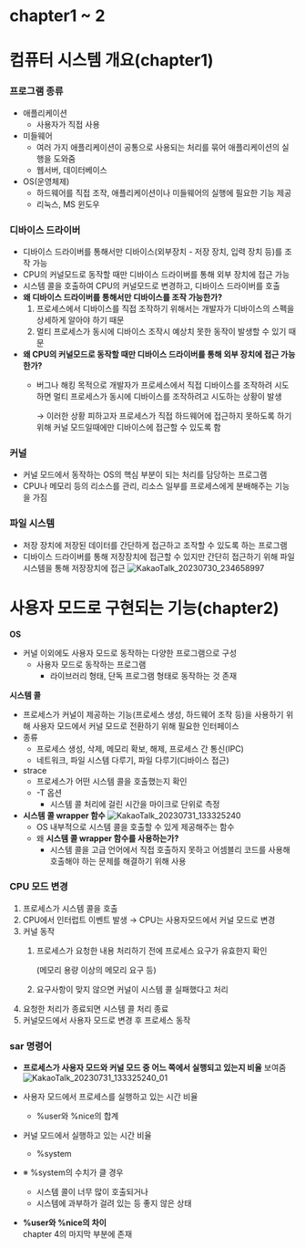 # chapter1 ~ 2

# 컴퓨터 시스템 개요(chapter1)

### **프로그램 종류**

- 애플리케이션
    - 사용자가 직접 사용
- 미들웨어
    - 여러 가지 애플리케이션이 공통으로 사용되는 처리를 묶어 애플리케이션의 실행을 도와줌
    - 웹서버, 데이터베이스
- OS(운영체제)
    - 하드웨어를 직접 조작, 애플리케이션이나 미들웨어의 실행에 필요한 기능 제공
    - 리눅스, MS 윈도우

### **디바이스 드라이버**

- 디바이스 드라이버를 통해서만 디바이스(외부장치 - 저장 장치, 입력 장치 등)를 조작 가능
- CPU의 커널모드로 동작할 때만 디바이스 드라이버를 통해 외부 장치에 접근 가능
- 시스템 콜을 호출하여 CPU의 커널모드로 변경하고, 디바이스 드라이버를 호출
- **왜 디바이스 드라이버를 통해서만 디바이스를 조작 가능한가?**
    1. 프로세스에서 디바이스를 직접 조작하기 위해서는 개발자가 디바이스의 스펙을 상세하게 알아야 하기 때문
    2. 멀티 프로세스가 동시에 디바이스 조작시 예상치 못한 동작이 발생할 수 있기 때문
- **왜 CPU의 커널모드로 동작할 때만 디바이스 드라이버를 통해 외부 장치에 접근 가능한가?**
    - 버그나 해킹 목적으로 개발자가 프로세스에서 직접 디바이스를 조작하려 시도하면 멀티 프로세스가 동시에 디바이스를 조작하려고 시도하는 상황이 발생

      → 이러한 상황 피하고자 프로세스가 직접 하드웨어에 접근하지 못하도록 하기 위해 커널 모드일때에만 디바이스에 접근할 수 있도록 함


### **커널**

- 커널 모드에서 동작하는 OS의 핵심 부분이 되는 처리를 담당하는 프로그램
- CPU나 메모리 등의 리소스를 관리, 리소스 일부를 프로세스에게 분배해주는 기능을 가짐

### **파일 시스템**

- 저장 장치에 저장된 데이터를 간단하게 접근하고 조작할 수 있도록 하는 프로그램
- 디바이스 드라이버를 통해 저장장치에 접근할 수 있지만 간단히 접근하기 위해 파일 시스템을 통해 저장장치에 접근
![KakaoTalk_20230730_234658997](https://github.com/HoChangSUNG/mentoring/assets/76422685/5ce236ea-b7e6-4bbf-b2bb-cca1e763b631)

# 사용자 모드로 구현되는 기능(chapter2)

**OS**

- 커널 이외에도 사용자 모드로 동작하는 다양한 프로그램으로 구성
    - 사용자 모드로 동작하는 프로그램
        - 라이브러리 형태, 단독 프로그램 형태로 동작하는 것 존재

**시스템 콜**

- 프로세스가 커널이 제공하는 기능(프로세스 생성, 하드웨어 조작 등)을 사용하기 위해 사용자 모드에서 커널 모드로 전환하기 위해 필요한 인터페이스
- 종류
    - 프로세스 생성, 삭제, 메모리 확보, 해제, 프로세스 간 통신(IPC)
    - 네트워크, 파일 시스템 다루기, 파일 다루기(디바이스 접근)
- strace
    - 프로세스가 어떤 시스템 콜을 호출했는지 확인
    - -T 옵션
        - 시스템 콜 처리에 걸린 시간을 마이크로 단위로 측정
- **시스템 콜 wrapper 함수**
![KakaoTalk_20230731_133325240](https://github.com/HoChangSUNG/mentoring/assets/76422685/4d480b51-e46f-4300-9d5f-2da918148e56)
    - OS 내부적으로 시스템 콜을 호출할 수 있게 제공해주는 함수
    - 왜 **시스템 콜 wrapper 함수를 사용하는가?**
        - 시스템 콜을 고급 언어에서 직접 호출하지 못하고 어셈블리 코드를 사용해 호출해야 하는 문제를 해결하기 위해 사용


### **CPU 모드 변경**

1. 프로세스가 시스템 콜을 호출
2. CPU에서 인터럽트 이벤트 발생 → CPU는 사용자모드에서 커널 모드로 변경
3. 커널 동작
    1. 프로세스가 요청한 내용 처리하기 전에 프로세스 요구가 유효한지 확인

       (메모리 용량 이상의 메모리 요구 등)

    2. 요구사항이 맞지 않으면 커널이 시스템 콜 실패했다고 처리
4. 요청한 처리가 종료되면 시스템 콜 처리 종료
5. 커널모드에서 사용자 모드로 변경 후 프로세스 동작

### **sar 명령어**

- **프로세스가 사용자 모드와 커널 모드 중 어느 쪽에서 실행되고 있는지 비율** 보여줌
![KakaoTalk_20230731_133325240_01](https://github.com/HoChangSUNG/mentoring/assets/76422685/270b2f53-f96e-40b4-935b-2690733cf9ec)

- 사용자 모드에서 프로세스를 실행하고 있는 시간 비율
    - %user와 %nice의 합계
- 커널 모드에서 실행하고 있는 시간 비율
    - %system
- ※ %system의 수치가 클 경우
    - 시스템 콜이 너무 많이 호출되거나
    - 시스템에 과부하가 걸려 있는 등 좋지 않은 상태
- **%user와 %nice의 차이**  
   chapter 4의 마지막 부분에 존재
